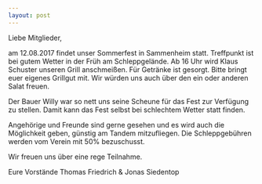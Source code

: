 ```yaml
---
layout: post
---
```

Liebe Mitglieder, 

am 12.08.2017 findet unser Sommerfest in Sammenheim statt. Treffpunkt ist bei gutem Wetter in der Früh am Schleppgelände. Ab 16 Uhr wird Klaus Schuster unseren Grill anschmeißen. Für Getränke ist gesorgt. Bitte bringt euer eigenes Grillgut mit. Wir würden uns auch über den ein oder anderen Salat freuen.

Der Bauer Willy war so nett uns seine Scheune für das Fest zur Verfügung zu stellen. Damit kann das Fest selbst bei schlechtem Wetter statt finden.

Angehörige und Freunde sind gerne gesehen und es wird auch die Möglichkeit geben, günstig am Tandem mitzufliegen. Die Schleppgebühren werden vom Verein mit 50% bezuschusst. 

Wir freuen uns über eine rege Teilnahme.

Eure Vorstände 
Thomas Friedrich & Jonas Siedentop